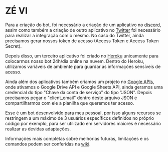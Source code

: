 # ZÉ VI

Para a criação do bot, foi necessário a criação de um aplicativo no [discord](https://discordapp.com/developers/applications/), assim como também a criação de outro aplicativo no [Twitter](https://apps.twitter.com) foi necessário para realizar a integração com o mesmo. No caso do Twitter, ainda precisamos gerar nossos token de acesso (Access Token e Access Token Secret).

Depois disso, um terceiro aplicativo foi criado no [Heroku](https://dashboard.heroku.com/apps/) unicamente para colocarmos nosso bot 24h/dia online na nuvem. Dentro do Heroku, utilizamos variáveis de ambiente para guardar as informações sensíveis de acesso. 

Ainda além dos aplicativos também criamos um projeto no [Google APIs](https://console.developers.google.com/apis/dashboard?), onde ativamos o Google Drive API e Google Sheets API, ainda geramos uma credencial do tipo "Chave da conta de serviço" do tipo "JSON". Depois precisamos pegar o "client_email" dentro deste arquivo JSON e compartilharmos com ele a planilha que queremos ter acesso.

Esse é um bot desenvolvido para meu pessoal, por isso alguns recursos se restringem a um máximo de 3 usuários específicos definidos no próprio código por exemplo, para ser utilizado em servidores maiores é necessário realizar as devidas adaptações.

Informações mais completas sobre melhorias futuras, limitações e os comandos podem ser conferidas na [wiki](https://github.com/SapoGitHub/Ze-VI/wiki).
